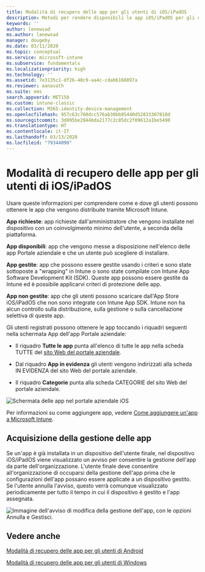 ```yaml
---
title: Modalità di recupero delle app per gli utenti di iOS/iPadOS
description: Metodi per rendere disponibili le app iOS/iPadOS per gli utenti finali
keywords: ''
author: lenewsad
ms.author: lanewsad
manager: dougeby
ms.date: 03/11/2020
ms.topic: conceptual
ms.service: microsoft-intune
ms.subservice: fundamentals
ms.localizationpriority: high
ms.technology: ''
ms.assetid: 7e3135c1-df26-48c9-aa4c-cdab6168897a
ms.reviewer: aanavath
ms.suite: ems
search.appverid: MET150
ms.custom: intune-classic
ms.collection: M365-identity-device-management
ms.openlocfilehash: 957c63c760dcc576ab30bb85440d52833307818d
ms.sourcegitcommit: 3d895be2844bda2177c2c85dc2f09612a1be5490
ms.translationtype: HT
ms.contentlocale: it-IT
ms.lasthandoff: 03/13/2020
ms.locfileid: "79344090"
---
```

# <a name="how-your-iosipados-users-get-their-apps"></a>Modalità di recupero delle app per gli utenti di iOS/iPadOS

Usare queste informazioni per comprendere come e dove gli utenti possono ottenere le app che vengono distribuite tramite Microsoft Intune.

**App richieste**: app richieste dall'amministratore che vengono installate nel dispositivo con un coinvolgimento minimo dell'utente, a seconda della piattaforma.

**App disponibili**: app che vengono messe a disposizione nell'elenco delle app Portale aziendale e che un utente può scegliere di installare.

**App gestite**: app che possono essere gestite usando i criteri e sono state sottoposte a "wrapping" in Intune o sono state compilate con Intune App Software Development Kit (SDK). Queste app possono essere gestite da Intune ed è possibile applicarvi criteri di protezione delle app.

**App non gestite**: app che gli utenti possono scaricare dall'App Store iOS/iPadOS che non sono integrate con Intune App SDK. Intune non ha alcun controllo sulla distribuzione, sulla gestione o sulla cancellazione selettiva di queste app.  

Gli utenti registrati possono ottenere le app toccando i riquadri seguenti nella schermata App dell'app Portale aziendale:

- Il riquadro **Tutte le app** punta all'elenco di tutte le app nella scheda TUTTE del [sito Web del portale aziendale](https://portal.manage.microsoft.com).

- Dal riquadro **App in evidenza** gli utenti vengono indirizzati alla scheda IN EVIDENZA del sito Web del portale aziendale.

- Il riquadro **Categorie** punta alla scheda CATEGORIE del sito Web del portale aziendale.

![Schermata delle app nel portale aziendale iOS](./media/end-user-apps-ios/ios-cp-app-main-apps-screen.png)

Per informazioni su come aggiungere app, vedere [Come aggiungere un'app a Microsoft Intune](../apps/apps-add.md).

## <a name="app-management-takeover"></a>Acquisizione della gestione delle app
Se un'app è già installata in un dispositivo dell'utente finale, nel dispositivo iOS/iPadOS viene visualizzato un avviso per consentire la gestione dell'app da parte dell'organizzazione. L'utente finale deve consentire all'organizzazione di occuparsi della gestione dell'app prima che le configurazioni dell'app possano essere applicate a un dispositivo gestito. Se l'utente annulla l'avviso, questo verrà comunque visualizzato periodicamente per tutto il tempo in cui il dispositivo è gestito e l'app assegnata.  


![Immagine dell'avviso di modifica della gestione dell'app, con le opzioni Annulla e Gestisci.](./media/end-user-apps-ios/intune-app-management-confirmation-2002.png)

## <a name="see-also"></a>Vedere anche  

[Modalità di recupero delle app per gli utenti di Android](end-user-apps-android.md)

[Modalità di recupero delle app per gli utenti di Windows](end-user-apps-windows.md)
